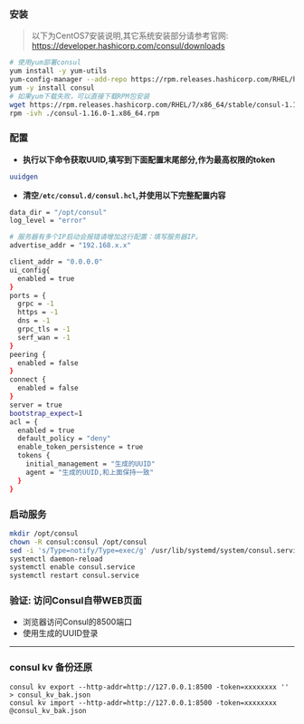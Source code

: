 ### 安装
> 以下为CentOS7安装说明,其它系统安装部分请参考官网:
> https://developer.hashicorp.com/consul/downloads
```bash
# 使用yum部署consul
yum install -y yum-utils
yum-config-manager --add-repo https://rpm.releases.hashicorp.com/RHEL/hashicorp.repo
yum -y install consul
# 如果yum下载失败，可以直接下载RPM包安装
wget https://rpm.releases.hashicorp.com/RHEL/7/x86_64/stable/consul-1.16.0-1.x86_64.rpm
rpm -ivh ./consul-1.16.0-1.x86_64.rpm
``` 

### 配置
- **执行以下命令获取UUID,填写到下面配置末尾部分,作为最高权限的token**
```bash
uuidgen
```
- **清空`/etc/consul.d/consul.hcl`,并使用以下完整配置内容**
```bash
data_dir = "/opt/consul"
log_level = "error"

# 服务器有多个IP启动会报错请增加这行配置：填写服务器IP。
advertise_addr = "192.168.x.x"

client_addr = "0.0.0.0"
ui_config{
  enabled = true
}
ports = {
  grpc = -1
  https = -1
  dns = -1
  grpc_tls = -1
  serf_wan = -1
}
peering {
  enabled = false
}
connect {
  enabled = false
}
server = true
bootstrap_expect=1
acl = {
  enabled = true
  default_policy = "deny"
  enable_token_persistence = true
  tokens {
    initial_management = "生成的UUID"
    agent = "生成的UUID,和上面保持一致"
  }
}
```

### 启动服务

```bash
mkdir /opt/consul
chown -R consul:consul /opt/consul
sed -i 's/Type=notify/Type=exec/g' /usr/lib/systemd/system/consul.service
systemctl daemon-reload
systemctl enable consul.service
systemctl restart consul.service
```
### 验证: 访问Consul自带WEB页面
- 浏览器访问Consul的8500端口
- 使用生成的UUID登录

---

### consul kv 备份还原
```
consul kv export --http-addr=http://127.0.0.1:8500 -token=xxxxxxxx '' > consul_kv_bak.json
consul kv import --http-addr=http://127.0.0.1:8500 -token=xxxxxxxx @consul_kv_bak.json
```
